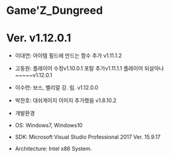 # Game'Z_Dungreed
# Ver. v1.12.0.1
- 이대연: 아이템 필드에 만드는 함수 추가 v1.11.1.2
- 고동원: 플레이어 수정v1.10.0.1
	포탈 추가v1.11.1.1
	플레이어 되살아나~~~~~v1.12.0.1
- 이수련: 보스, 벨리알 강. 림. v1.12.0.0

- 박찬호: 대쉬게이지 이미지 추가했음 v1.8.10.2
	  

- 개발환경
 - OS:              Windows7, Windows10
 - SDK:             Microsoft Visual Studio Professional 2017 Ver. 15.9.17
 - Architecture:    Intel x86 System.
 